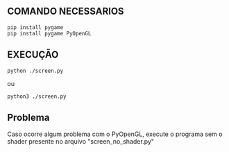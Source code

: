 ## COMANDO NECESSARIOS
```
pip install pygame
pip install pygame PyOpenGL
```
## EXECUÇÃO
```
python ./screen.py
```
ou
```
python3 ./screen.py
```
## Problema
Caso ocorre algum problema com o PyOpenGL, execute o programa sem o shader presente no arquivo "screen_no_shader.py" 
